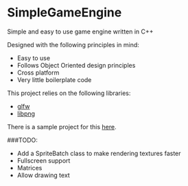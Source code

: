 SimpleGameEngine
================

Simple and easy to use game engine written in C++

Designed with the following principles in mind:

* Easy to use
* Follows Object Oriented design principles
* Cross platform
* Very little boilerplate code


This project relies on the following libraries:

* [glfw](http://www.glfw.org/)
* [libpng](http://www.libpng.org/)


There is a sample project for this [here](https://github.com/C0deH4cker/Ballz).


###TODO:

* Add a SpriteBatch class to make rendering textures faster
* Fullscreen support
* Matrices
* Allow drawing text